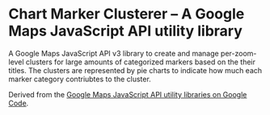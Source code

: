 Chart Marker Clusterer – A Google Maps JavaScript API utility library
==============

A Google Maps JavaScript API v3 library to create and manage per-zoom-level clusters for large amounts of categorized markers based on the their titles. The clusters are represented by pie charts to indicate how much each marker category contriubtes to the cluster.

Derived from the [Google Maps JavaScript API utility libraries on Google Code](https://code.google.com/p/google-maps-utility-library-v3/).
